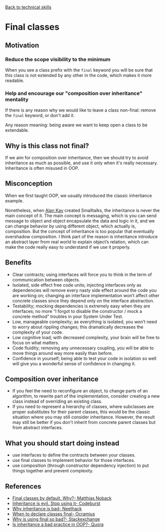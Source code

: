 [Back to technical skills](../technical-skills)

# Final classes

## Motivation

### Reduce the scope visibility to the minimum

When you see a class prefix with the `final` keyword you will be sure that this class is not extended by any other in the code, which makes it more readable.

### Help and encourage our "composition over inheritance" mentality

If there is any reason why we would like to leave a class non-final: remove the `final` keyword, or don't add it.

Any reason meaning: being aware we want to keep open a class to be extendable.

## Why is this class not final?

If we aim for composition over inheritance, then we should try to avoid inheritance as much as possible, and use it only when it's really necessary. Inheritance is often misused in OOP.

## Misconception

When we first taught OOP, we usually introduced the classic inheritance example.

Nonetheless, when [Alan Kay](http://lists.squeakfoundation.org/pipermail/squeak-dev/1998-October/017019.html) created Smalltalks, the inheritance is never the main concept of it. The main concept is messaging, which is you can send message to object and object encapsulate the data and logic in it, and we can change behavior by using different object, which actually is, composition. But the concept of inheritance is too popular that eventually overshadow composition. I think part of the reason is inheritance introduce an abstract layer from real world to explain object’s relation, which can make the code really easy to understand if we use it properly.

## Benefits

- Clear contracts; using interfaces will force you to think in the term of communication between objects.
- Isolated, side effect free code units; injecting interfaces only as dependencies will remove every nasty side effect around the code you are working on; changing an interface implementation won’t affect other concrete classes since they depend only on the interface abstraction.
- Testability; mocking dependencies is extremely easy when they are interfaces; no more “I forgot to disable the constructor / mock a concrete method” troubles in your System Under Test.
- Low, manageable complexity; as everything is isolated, you won’t need to worry about rippling changes; this dramatically decreases the complexity of your code.
- Low cognitive load; with decreased complexity, your brain will be free to focus on what matters.
- Code fluidity; removing any unnecessary coupling, you will be able to move things around way more easily than before.
- Confidence in yourself; being able to test your code in isolation so well will give you a wonderful sense of confidence in changing it.

## Composition over inheritance

- If you feel the need to reconfigure an object, to change parts of an algorithm, to rewrite part of the implementation, consider creating a new class instead of overriding an existing class.
- If you need to represent a hierarchy of classes, where subclasses are proper substitutes for their parent classes, this would be the classic situation where you may still consider inheritance. However, the result may still be better if you don't inherit from concrete parent classes but from abstract interfaces.

## What you should start doing instead

- use interfaces to define the contracts between your classes.
- use final classes to implement behavior for those interfaces.
- use composition (through constructor dependency injection) to put things together and prevent complexity.

## References

- [Final classes by default. Why?- Matthias Noback](https://matthiasnoback.nl/2018/09/final-classes-by-default-why/)
- [Inheritance is evil. Stop using it- Codeburst](https://codeburst.io/inheritance-is-evil-stop-using-it-6c4f1caf5117)
- [Why inheritance is bad- Neethack](http://neethack.com/2017/04/Why-inheritance-is-bad/)
- [When to declare classes final- Ocramius](https://ocramius.github.io/blog/when-to-declare-classes-final/)
- [Why is using final so bad?- Stackexchange](https://softwareengineering.stackexchange.com/questions/89073/why-is-using-final-on-a-class-really-so-bad)
- [Is inheritance a bad practice in OOP?- Quora](https://www.quora.com/Is-inheritance-bad-practice-in-OOP-Many-places-that-teach-design-patterns-say-to-opt-for-composition-over-inheritance-but-what-about-when-multiple-classes-share-logic-from-an-abstract-class-such-as-in-the-Template-Method-design-pattern)
